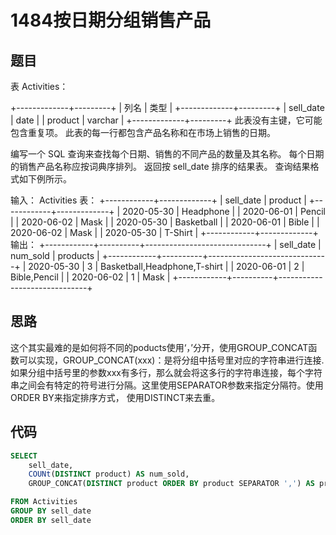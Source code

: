 1484按日期分组销售产品
===

题目
---

表 Activities：

+-------------+---------+
| 列名         | 类型    |
+-------------+---------+
| sell_date   | date    |
| product     | varchar |
+-------------+---------+
此表没有主键，它可能包含重复项。
此表的每一行都包含产品名称和在市场上销售的日期。

编写一个 SQL 查询来查找每个日期、销售的不同产品的数量及其名称。
每个日期的销售产品名称应按词典序排列。
返回按 sell_date 排序的结果表。
查询结果格式如下例所示。

输入：
Activities 表：
+------------+-------------+
| sell_date  | product     |
+------------+-------------+
| 2020-05-30 | Headphone   |
| 2020-06-01 | Pencil      |
| 2020-06-02 | Mask        |
| 2020-05-30 | Basketball  |
| 2020-06-01 | Bible       |
| 2020-06-02 | Mask        |
| 2020-05-30 | T-Shirt     |
+------------+-------------+
输出：
+------------+----------+------------------------------+
| sell_date  | num_sold | products                     |
+------------+----------+------------------------------+
| 2020-05-30 | 3        | Basketball,Headphone,T-shirt |
| 2020-06-01 | 2        | Bible,Pencil                 |
| 2020-06-02 | 1        | Mask                         |
+------------+----------+------------------------------+

思路
---

这个其实最难的是如何将不同的poducts使用‘，’分开，使用GROUP_CONCAT函数可以实现，GROUP_CONCAT(xxx)：是将分组中括号里对应的字符串进行连接.如果分组中括号里的参数xxx有多行，那么就会将这多行的字符串连接，每个字符串之间会有特定的符号进行分隔。这里使用SEPARATOR参数来指定分隔符。使用ORDER BY来指定排序方式， 使用DISTINCT来去重。

代码
---

```sql
SELECT 
    sell_date, 
    COUNt(DISTINCT product) AS num_sold,
    GROUP_CONCAT(DISTINCT product ORDER BY product SEPARATOR ',') AS products

FROM Activities
GROUP BY sell_date
ORDER BY sell_date
```
